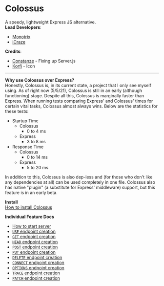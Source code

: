 # Colossus

A speedy, lightweight Express JS alternative.<br>
**Lead Developers**:
- [Monotrix](https://github.com/Monotrix)
- [iCraze](https://github.com/iCrazeiOS)

**Credits**:
- [Constanze](https://github.com/Julz4455) - Fixing up Server.js
- [Korfi](https://twitter.com/Korfi8267) - Icon

---

**Why use Colossus over Express?**<br>
Honestly, Colossus is, in its current state, a project that I only see myself using. As of right now (5/5/21), Colossus is still in an early (although functioning) stage. Despite all this, Colossus is marginally faster than Express. When running tests comparing Express' and Colossus' times for certain vital tasks, Colossus almost always wins. Below are the statistics for these tests:<br>
- Startup Time
    - Colossus
        - 0 to 4 ms
    - Express
        - 3 to 8 ms
- Response Time
    - Colossus
        - 0 to 14 ms
    - Express
        - 5 to 20 ms

In addition to this, Colossus is also dep-less and (for those who don't like any dependencies at all) can be used completely in one file. Colossus also has native "plugin" (a substitute for Express' middleware) support, but this feature is in an early beta.

**Install**<br>
[How to install Colossus](/install)

**Individual Feature Docs**<br>
- [How to start server](/start)
- [`USE` endpoint creation](/use)
- [`GET` endpoint creation](/get)
- [`HEAD` endpoint creation](/head)
- [`POST` endpoint creation](/post)
- [`PUT` endpoint creation](/put)
- [`DELETE` endpoint creation](/delete)
- [`CONNECT` endpoint creation](/connect)
- [`OPTIONS` endpoint creation](/options)
- [`TRACE` endpoint creation](/trace)
- [`PATCH` endpoint creation](/patch)